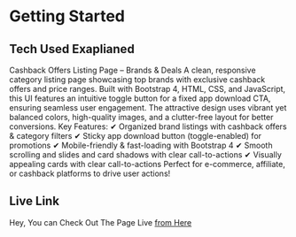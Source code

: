 # Getting Started

## Tech Used Exaplianed

Cashback Offers Listing Page – Brands & Deals
A clean, responsive category listing page showcasing top brands with exclusive cashback offers and price ranges. Built with Bootstrap 4, HTML, CSS, and JavaScript, this UI features an intuitive toggle button for a fixed app download CTA, ensuring seamless user engagement. The attractive design uses vibrant yet balanced colors, high-quality images, and a clutter-free layout for better conversions.
Key Features:
✔ Organized brand listings with cashback offers & category filters
✔ Sticky app download button (toggle-enabled) for promotions
✔ Mobile-friendly & fast-loading with Bootstrap 4
✔ Smooth scrolling and slides and card shadows with clear call-to-actions
✔ Visually appealing cards with clear call-to-actions
Perfect for e-commerce, affiliate, or cashback platforms to drive user actions!
  
## Live Link

Hey, You can Check Out The Page Live <a href="https://mujahidbcs92.github.io/intr-tast-xare/">from Here</a>
